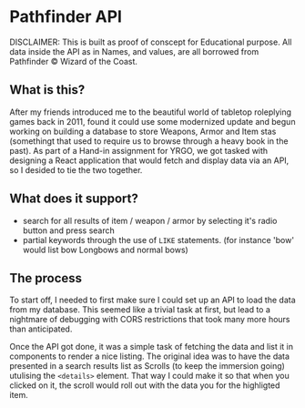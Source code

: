 # Pathfinder API
DISCLAIMER:
This is built as proof of conscept for Educational purpose.
All data inside the API as in Names, and values, are all borrowed
from Pathfinder &copy; Wizard of the Coast.

## What is this?
After my friends introduced me to the beautiful world of tabletop roleplying games
back in 2011, found it could use some modernized update and begun working on building
a database to store Weapons, Armor and Item stas (somethingt that used to require us
to browse through a heavy book in the past).
As part of a Hand-in assignment for YRGO, we got tasked with designing a React application
that would fetch and display data via an API, so I desided to tie the two together.

## What does it support?
* search for all results of item / weapon / armor by selecting it's radio button and press search
* partial keywords through the use of `LIKE` statements. (for instance 'bow' would list bow Longbows and normal bows)

## The process
To start off, I needed to first make sure I could set up an API to load the data
from my database. This seemed like a trivial task at first, but lead to a nightmare
of debugging with CORS restrictions that took many more hours than anticipated.

Once the API got done, it was a simple task of fetching the data and list it in components to
render a nice listing.
The original idea was to have the data presented in a search results list as Scrolls
(to keep the immersion going) utulising the `<details>` element. That way I could make it
so that when you clicked on it, the scroll would roll out with the data you for the highligted item.
